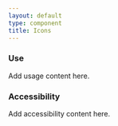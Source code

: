 ```yaml
---
layout: default
type: component
title: Icons
---
```


<div class="preview">
<!-- Add HTML markup here -->
</div>

<div class="grid-box">
  <div class="grid-item width-one-half annotation">
    <h3>Use</h3>
    <p>Add usage content here.</p>
  </div>
  <div class="grid-item width-one-half annotation">
    <h3>Accessibility</h3>
    <p>Add accessibility content here.</p>
  </div>  
</div> 